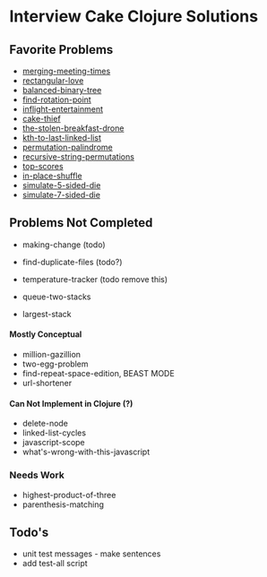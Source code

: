 # Interview Cake Clojure Solutions

## Favorite Problems
- [merging-meeting-times](merging-meeting-times/)
- [rectangular-love](rectangular-love/)
- [balanced-binary-tree](balanced-binary-tree/)
- [find-rotation-point](find-rotation-point/)
- [inflight-entertainment](inflight-entertainment/)
- [cake-thief](cake-thief/)
- [the-stolen-breakfast-drone](the-stolen-breakfast-drone/)
- [kth-to-last-linked-list](kth-to-last-linked-list/)
- [permutation-palindrome](permutation-palindrome/)
- [recursive-string-permutations](recursive-string-permutations/)
- [top-scores](top-scores/)
- [in-place-shuffle](in-place-shuffle/)
- [simulate-5-sided-die](simulate-5-sided-die/)
- [simulate-7-sided-die](simulate-7-sided-die/)

## Problems Not Completed
- making-change (todo)
- find-duplicate-files (todo?)

- temperature-tracker (todo remove this)
- queue-two-stacks
- largest-stack

#### Mostly Conceptual
- million-gazillion
- two-egg-problem
- find-repeat-space-edition, BEAST MODE
- url-shortener

#### Can Not Implement in Clojure (?)
- delete-node
- linked-list-cycles
- javascript-scope
- what's-wrong-with-this-javascript

### Needs Work
- highest-product-of-three
- parenthesis-matching

## Todo's
- unit test messages - make sentences
- add test-all script

